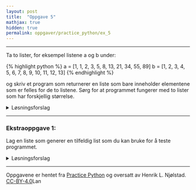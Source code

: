 ```yaml
---
layout: post
title:  "Oppgave 5"
mathjax: true
hidden: true
permalink: oppgaver/practice_python/ex_5
---
```

___
Ta to lister, for eksempel listene a og b under:

{% highlight python %}
    a = [1, 1, 2, 3, 5, 8, 13, 21, 34, 55, 89]
    b = [1, 2, 3, 4, 5, 6, 7, 8, 9, 10, 11, 12, 13]
{% endhighlight %}

og skriv et program som returnerer en liste som bare inneholder elementene som er felles for de to listene.
Sørg for at programmet fungerer med to lister som har forskjellig størrelse.


<details>
<summary>Løsningsforslag</summary>
<p>
{% highlight python linenos %}
{% include vis_kode/PP/Ex_5a.py %}
{% endhighlight %}
</p>

</details>

___

### Ekstraoppgave 1:
Lag en liste som generer en tilfeldig list som du kan bruke for å teste programmet.


<details>
<summary>Løsningsforslag</summary>
<p>
{% highlight python linenos %}
{% include vis_kode/PP/Ex_5b.py %}
{% endhighlight %}
</p>

</details>

____

Oppgavene er hentet fra <a href="https://www.practicepython.org/exercise/2014/03/05/05-list-overlap.html" target="_blank">Practice Python</a> og oversatt av Henrik L. Njølstad. [CC-BY-4.0](https://creativecommons.org/licenses/by/4.0/)Lan 
